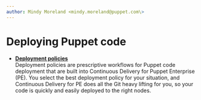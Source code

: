 ```yaml
---
author: Mindy Moreland <mindy.moreland@puppet.com\>
---
```


# Deploying Puppet code

-   **[Deployment policies](deployment_policies.md#)**  
Deployment policies are prescriptive workflows for Puppet code deployment that are built into Continuous Delivery for Puppet Enterprise \(PE\). You select the best deployment policy for your situation, and Continuous Delivery for PE does all the Git heavy lifting for you, so your code is quickly and easily deployed to the right nodes.

